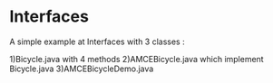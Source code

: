 # Interfaces
A simple example at Interfaces 
with 3 classes : 

1)Bicycle.java with 4 methods
                 2)AMCEBicycle.java which implement Bicycle.java 
                 3)AMCEBicycleDemo.java   
                 
                 
